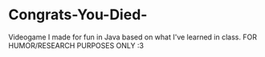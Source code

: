 # Congrats-You-Died-
Videogame I made for fun in Java based on what I've learned in class.
FOR HUMOR/RESEARCH PURPOSES ONLY
:3 
